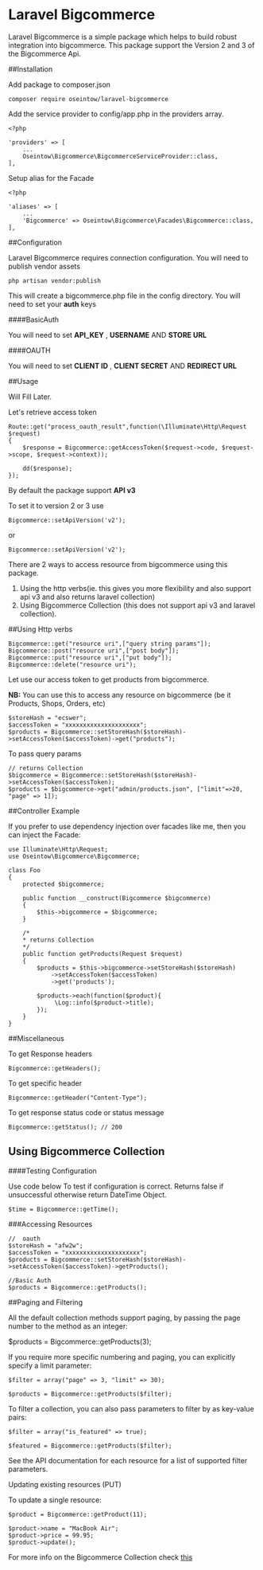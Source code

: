 # Laravel Bigcommerce

Laravel Bigcommerce is a simple package which helps to build robust integration into bigcommerce.
This package support the Version 2 and 3 of the Bigcommerce Api.

##Installation

Add package to composer.json

    composer require oseintow/laravel-bigcommerce

Add the service provider to config/app.php in the providers array.

```php5
<?php

'providers' => [
    ...
    Oseintow\Bigcommerce\BigcommerceServiceProvider::class,
],
```

Setup alias for the Facade

```php5
<?php

'aliases' => [
    ...
    'Bigcommerce' => Oseintow\Bigcommerce\Facades\Bigcommerce::class,
],
```

##Configuration

Laravel Bigcommerce requires connection configuration. You will need to publish vendor assets

    php artisan vendor:publish

This will create a bigcommerce.php file in the config directory. You will need to set your **auth** keys

####BasicAuth

You will need to set **API_KEY** , **USERNAME** AND **STORE URL**

####OAUTH

You will need to set **CLIENT ID** , **CLIENT SECRET** AND **REDIRECT URL**

##Usage

Will Fill Later.

Let's retrieve access token

```php5
Route::get("process_oauth_result",function(\Illuminate\Http\Request $request)
{
    $response = Bigcommerce::getAccessToken($request->code, $request->scope, $request->context));

    dd($response);
});
```

By default the package support **API v3**

To set it to version 2 or 3 use

```php5
Bigcommerce::setApiVersion('v2');
```

or

```php5
Bigcommerce::setApiVersion('v2');
```

There are 2 ways to access resource from bigcommerce using this package.

1. Using the http verbs(ie. this gives you more flexibility and also support api v3 and also returns laravel collection)
2. Using Bigcommerce Collection (this does not support api v3 and laravel collection).

##Using Http verbs

```php5
Bigcommerce::get("resource uri",["query string params"]);
Bigcommerce::post("resource uri",["post body"]);
Bigcommerce::put("resource uri",["put body"]);
Bigcommerce::delete("resource uri");
```

Let use our access token to get products from bigcommerce.

**NB:** You can use this to access any resource on bigcommerce (be it Products, Shops, Orders, etc)

```php5
$storeHash = "ecswer";
$accessToken = "xxxxxxxxxxxxxxxxxxxxx";
$products = Bigcommerce::setStoreHash($storeHash)->setAccessToken($accessToken)->get("products");
```

To pass query params

```php5
// returns Collection
$bigcommerce = Bigcommerce::setStoreHash($storeHash)->setAccessToken($accessToken);
$products = $bigcommerce->get("admin/products.json", ["limit"=>20, "page" => 1]);
```

##Controller Example

If you prefer to use dependency injection over facades like me, then you can inject the Facade:

```php5
use Illuminate\Http\Request;
use Oseintow\Bigcommerce\Bigcommerce;

class Foo
{
    protected $bigcommerce;

    public function __construct(Bigcommerce $bigcommerce)
    {
        $this->bigcommerce = $bigcommerce;
    }

    /*
    * returns Collection
    */
    public function getProducts(Request $request)
    {
        $products = $this->bigcommerce->setStoreHash($storeHash)
            ->setAccessToken($accessToken)
            ->get('products');

        $products->each(function($product){
             \Log::info($product->title);
        });
    }
}
```

##Miscellaneous

To get Response headers

```php5
Bigcommerce::getHeaders();
```

To get specific header
```php5
Bigcommerce::getHeader("Content-Type");
```

To get response status code or status message
```php5
Bigcommerce::getStatus(); // 200
```

## Using Bigcommerce Collection

####Testing Configuration

Use code below To test if configuration is correct. Returns false if unsuccessful otherwise return DateTime Object.

```php5
$time = Bigcommerce::getTime();
```

###Accessing Resources
```php5
//  oauth
$storeHash = "afw2w";
$accessToken = "xxxxxxxxxxxxxxxxxxxxx";
$products = Bigcommerce::setStoreHash($storeHash)->setAccessToken($accessToken)->getProducts();

//Basic Auth
$products = Bigcommerce::getProducts();
```


##Paging and Filtering

All the default collection methods support paging, by passing the page number to the method as an integer:

$products = Bigcommerce::getProducts(3);

If you require more specific numbering and paging, you can explicitly specify a limit parameter:

```php5
$filter = array("page" => 3, "limit" => 30);

$products = Bigcommerce::getProducts($filter);
```

To filter a collection, you can also pass parameters to filter by as key-value pairs:

```php5
$filter = array("is_featured" => true);

$featured = Bigcommerce::getProducts($filter);
```

See the API documentation for each resource for a list of supported filter parameters.

Updating existing resources (PUT)

To update a single resource:

```php5
$product = Bigcommerce::getProduct(11);

$product->name = "MacBook Air";
$product->price = 99.95;
$product->update();
```

For more info on the Bigcommerce Collection check [this](https://packagist.org/packages/bigcommerce/api)

















